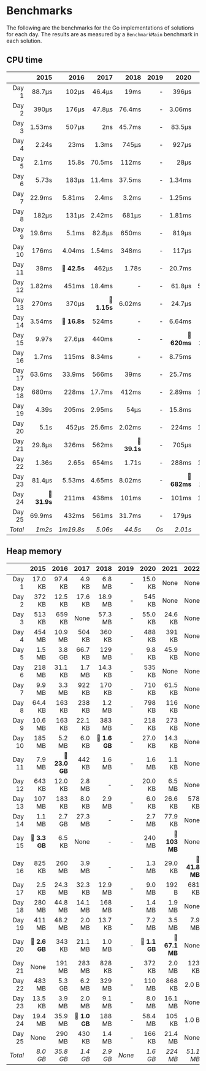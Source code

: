# Benchmarks
The following are the benchmarks for the Go implementations of solutions for each day. The results are as measured by a `BenchmarkMain` benchmark in each solution.

## CPU time

 &nbsp;  | 2015 | 2016 | 2017 | 2018 | 2019 | 2020 | 2021 | 2022 | 2023
 ---:  | ---:  | ---:  | ---:  | ---:  | ---:  | ---:  | ---:  | ---:  | ---: 
Day 1 | 88.7µs | 102µs | 46.4µs | 19ms | - | 396µs | 14.4µs | 13.9µs | 579µs
Day 2 | 390µs | 176µs | 47.8µs | 76.4ms | - | 3.06ms | 1.22µs | 4.18µs | 22.2µs
Day 3 | 1.53ms | 507µs | 2ns | 45.7ms | - | 83.5µs | 48.2µs | 65.7µs | 2.78ms
Day 4 | 2.24s | 23ms | 1.3ms | 745µs | - | 927µs | 692µs | 23.4µs | 62.8µs
Day 5 | 2.1ms | 15.8s | 70.5ms | 112ms | - | 28µs | 704µs | 15.7µs | 35.2µs
Day 6 | 5.73s | 183µs | 11.4ms | 37.5ms | - | 1.34ms | 656ns | 14.5µs | **🔴 3.44ms**
Day 7 | 22.9ms | 5.81ms | 2.4ms | 3.2ms | - | 1.25ms | 57.1µs | 13.2µs | 312µs
Day 8 | 182µs | 131µs | 2.42ms | 681µs | - | 1.81ms | 535µs | 458µs | 1.68ms
Day 9 | 19.6ms | 5.1ms | 82.8µs | 650ms | - | 819µs | 244µs | 446µs | 114µs
Day 10 | 176ms | 4.04ms | 1.54ms | 348ms | - | 117µs | 74.4µs | 919ns | **🔴 6.21ms**
Day 11 | 38ms | **🔴 42.5s** | 462µs | 1.78s | - | 20.7ms | 360µs | 18.3ms | -
Day 12 | 1.82ms | 451ms | 18.4ms | - | - | 61.8µs | 5.09ms | 1.58ms | -
Day 13 | 270ms | 370µs | **🔴 1.15s** | 6.02ms | - | 24.7µs | 145µs | 2.59ms | -
Day 14 | 3.54ms | **🔴 16.8s** | 524ms | - | - | 6.64ms | 405µs | 8.12ms | -
Day 15 | 9.97s | 27.6µs | 440ms | - | - | **🔴 620ms** | **🔴 296ms** | 2.84µs | -
Day 16 | 1.7ms | 115ms | 8.34ms | - | - | 8.75ms | 45.2µs | **🔴 2.05s** | -
Day 17 | 63.6ms | 33.9ms | 566ms | 39ms | - | 25.7ms | 301µs | 1.8ms | -
Day 18 | 680ms | 228ms | 17.7ms | 412ms | - | 2.89ms | 18.1ms | 1.02ms | -
Day 19 | 4.39s | 205ms | 2.95ms | 54µs | - | 15.8ms | 59ms | **🔴 1.56s** | -
Day 20 | 5.1s | 452µs | 25.6ms | 2.02ms | - | 224ms | 18.9ms | 594ms | -
Day 21 | 29.8µs | 326ms | 562ms | **🔴 39.1s** | - | 705µs | 7.7ms | 569µs | -
Day 22 | 1.36s | 2.65s | 654ms | 1.71s | - | 288ms | 16.7ms | 172ms | -
Day 23 | 81.4µs | 5.53ms | 4.65ms | 8.02ms | - | **🔴 682ms** | **🔴 142ms** | 154ms | -
Day 24 | **🔴 31.9s** | 211ms | 438ms | 101ms | - | 101ms | 1.42ms | 190ms | -
Day 25 | 69.9ms | 432ms | 561ms | 31.7ms | - | 179µs | 139ms | 4.48µs | -
*Total* | *1m2s* | *1m19.8s* | *5.06s* | *44.5s* | *0s* | *2.01s* | *707ms* | *4.75s* | *15.2ms*

## Heap memory

 &nbsp;  | 2015 | 2016 | 2017 | 2018 | 2019 | 2020 | 2021 | 2022 | 2023
 ---:  | ---:  | ---:  | ---:  | ---:  | ---:  | ---:  | ---:  | ---:  | ---: 
Day 1 | 17.0 KB | 97.4 KB | 4.9 KB | 6.8 MB | - | 15.0 KB | None | None | None
Day 2 | 372 KB | 12.5 KB | 17.6 KB | 18.9 MB | - | 545 KB | None | None | None
Day 3 | 513 KB | 659 KB | None | 57.3 MB | - | 55.0 KB | 24.6 KB | None | **🔴 2.8 MB**
Day 4 | 454 MB | 10.9 MB | 504 KB | 360 KB | - | 488 KB | 391 KB | None | None
Day 5 | 1.5 MB | 3.8 GB | 66.7 KB | 129 MB | - | 9.8 KB | 45.9 KB | None | 40.2 KB
Day 6 | 218 MB | 31.1 KB | 1.7 MB | 14.3 KB | - | 535 KB | None | None | 112 B
Day 7 | 9.9 MB | 3.3 MB | 922 KB | 170 KB | - | 710 KB | 61.5 KB | None | 101 KB
Day 8 | 64.4 KB | 163 KB | 238 KB | 1.2 MB | - | 798 KB | 116 KB | None | 13.0 KB
Day 9 | 10.6 MB | 163 KB | 22.1 KB | 383 MB | - | 218 KB | 273 KB | None | 326 KB
Day 10 | 185 MB | 5.2 MB | 6.0 KB | **🔴 1.6 GB** | - | 27.0 KB | 14.3 KB | None | **🔴 3.5 MB**
Day 11 | 7.9 MB | **🔴 23.0 GB** | 442 KB | 1.6 MB | - | 1.6 MB | 1.1 KB | None | -
Day 12 | 643 KB | 12.0 KB | 2.8 MB | - | - | 20.0 KB | 6.5 MB | None | -
Day 13 | 107 MB | 183 KB | 8.0 KB | 2.9 MB | - | 6.0 KB | 26.6 KB | 578 KB | -
Day 14 | 1.1 MB | 2.7 GB | 27.3 MB | - | - | 2.7 MB | 77.9 KB | None | -
Day 15 | **🔴 3.3 GB** | 6.5 KB | None | - | - | 240 MB | **🔴 103 MB** | None | -
Day 16 | 825 KB | 260 MB | 3.9 MB | - | - | 1.3 MB | 29.0 KB | **🔴 41.8 MB** | -
Day 17 | 2.5 KB | 24.3 MB | 32.3 KB | 12.9 MB | - | 9.0 MB | 192 B | 681 KB | -
Day 18 | 280 MB | 44.8 MB | 14.1 MB | 168 MB | - | 1.4 MB | 1.9 MB | None | -
Day 19 | 411 MB | 48.2 MB | 2.0 MB | 13.7 KB | - | 7.2 MB | 3.5 MB | 7.9 MB | -
Day 20 | **🔴 2.6 GB** | 343 KB | 21.1 MB | 1.0 MB | - | **🔴 1.1 GB** | **🔴 67.1 MB** | None | -
Day 21 | None | 191 MB | 283 MB | 828 KB | - | 372 KB | 2.0 MB | 123 KB | -
Day 22 | 483 MB | 5.3 GB | 6.2 MB | 329 MB | - | 110 MB | 868 KB | 2.0 B | -
Day 23 | 13.5 KB | 3.9 MB | 2.0 MB | 9.1 MB | - | 8.0 MB | 16.1 MB | None | -
Day 24 | 19.4 MB | 35.9 MB | **🔴 1.0 GB** | 188 MB | - | 58.4 MB | 105 KB | 1.0 B | -
Day 25 | None | 290 MB | 430 KB | 1.4 MB | - | 166 KB | 21.4 MB | None | -
*Total* | *8.0 GB* | *35.8 GB* | *1.4 GB* | *2.9 GB* | *None* | *1.6 GB* | *224 MB* | *51.1 MB* | *6.8 MB*